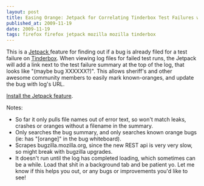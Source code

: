 ```yaml
---
layout: post
title: Easing Orange: Jetpack for Correlating Tinderbox Test Failures with Bugs
published_at: 2009-11-19
date: 2009-11-19
tags: firefox firefox jetpack mozilla mozilla tinderbox
---
```


This is a [Jetpack ](https://jetpack.mozillalabs.com/)feature for finding out if a bug is already filed for a test failure on [Tinderbox](http://tinderbox.mozilla.org/showbuilds.cgi?tree=Firefox). When viewing log files for failed test runs, the Jetpack will add a link next to the test failure summary at the top of the log, that looks like "(maybe bug XXXXXX?)". This allows sheriff's and other awesome community members to easily mark known-oranges, and update the bug with log's URL.

[Install the Jetpack feature](http://people.mozilla.org/~dietrich/jetpack-orange.html).

Notes:

*   So far it only pulls file names out of error text, so won't match leaks, crashes or oranges without a filename in the summary.
*   Only searches the bug summary, and only searches known orange bugs (ie: has "[orange]" in the bug whiteboard).
*   Scrapes bugzilla.mozilla.org, since the new REST api is very very slow, so might break with bugzilla upgrades.
*   It doesn't run until the log has completed loading, which sometimes can  be a while. Load that shit in a background tab and be patient yo.
Let me know if this helps you out, or any bugs or improvements you'd like to see!
